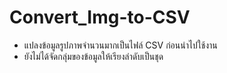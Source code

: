 # Convert_Img-to-CSV
 - แปลงข้อมูลรูปภาพจำนวนมากเป็นไฟล์ CSV ก่อนนำไปใช้งาน
 - ยังไม่ได้จัดกลุ่มของข้อมูลให้เรียงลำดับเป็นชุด
